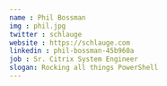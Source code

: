 ```yaml
---
name : Phil Bossman
img : phil.jpg
twitter : schlauge
website : https://schlauge.com
linkedin : phil-bossman-45b960a
job : Sr. Citrix System Engineer
slogan: Rocking all things PowerShell
---
```



